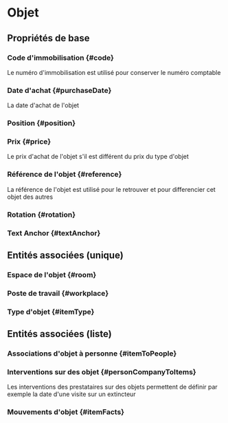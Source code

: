 # Objet
<!--- THIS FILE IS GENERATED PLEASE DO NOT EDIT IT DIRECTLY --->



## Propriétés de base

### Code d'immobilisation {#code}
        
Le numéro d'immobilisation est utilisé pour conserver le numéro comptable
### Date d'achat {#purchaseDate}
        
La date d'achat de l'objet
### Position {#position}
        

### Prix {#price}
        
Le prix d'achat de l'objet s'il est différent du prix du type d'objet
### Référence de l'objet {#reference}
        
La référence de l'objet est utilisé pour le retrouver et pour differencier cet objet des autres
### Rotation {#rotation}
        

### Text Anchor {#textAnchor}
        


## Entités associées (unique)

### Espace de l'objet {#room}
        

### Poste de travail {#workplace}
        

### Type d'objet {#itemType}
        


## Entités associées (liste)

### Associations d'objet à personne {#itemToPeople}
        

### Interventions sur des objet {#personCompanyToItems}
        
Les interventions des prestataires sur des objets permettent de définir par exemple la date d'une visite sur un extincteur
### Mouvements d'objet {#itemFacts}
        




